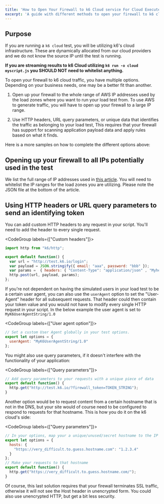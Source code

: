 ```yaml
---
title: 'How to Open Your Firewall to k6 Cloud service For Cloud Executed Tests'
excerpt: 'A guide with different methods to open your firewall to k6 cloud service execution traffic for load testing'
---
```


## Purpose

If you are running a `k6 cloud` test, you will be utilizing k6's cloud infrastructure. These are dynamically allocated from our cloud providers and we do not know the source IP until the test is running.

**If you are streaming results to k6 Cloud utilizing `k6 run -o cloud myscript.js` you SHOULD NOT need to whitelist anything.**

To open your firewall to k6 cloud traffic, you have multiple options. Depending on your business needs, one may be a better fit than another.

1. Open up your firewall to the whole range of AWS IP addresses used by the load zones where you want to run your load test from. To use AWS to generate traffic, you will have to open up your firewall to a large IP range.

2. Use HTTP headers, URL query parameters, or unique data that identifies the traffic as belonging to your load test, This requires that your firewall has support for scanning application payload data and apply rules based on what it finds.

Here is a more samples on how to complete the different options above:

## Opening up your firewall to all IPs potentially used in the test

We list the full range of IP addresses used in [this article](/cloud/cloud-faq/what-ip-addresses-are-used-by-the-k6-cloud). You will need to whitelist the IP ranges for the load zones you are utilizing. Please note the JSON file at the bottom of the article.

## Using HTTP headers or URL query parameters to send an identifying token

You can add custom HTTP headers to any request in your script. You'll need to add the header to every single request.

<CodeGroup labels={["Custom headers"]}>

```JavaScript
import http from "k6/http";

export default function() {
  var url = "http://test.k6.io/login";
  var payload = JSON.stringify({ email: "aaa", password: "bbb" });
  var params =  { headers: { "Content-Type": "application/json" , "Myheader": "TOKEN_STRING"} }
  http.post(url, payload, params);
};
```

</CodeGroup>

If you're not dependent on having the simulated users in your load test to be a certain user agent, you can also use the `userAgent` option to set the "User-Agent" header for all subsequent requests. That header could then contain your token value and you would not have to modify every single HTTP request in your script. In the below example the user agent is set to `MyK6UserAgentString/1.0`

<CodeGroup labels={["User agent option"]}>

```JavaScript
// Set a custom User Agent globally in your test options.
export let options = {
  userAgent: "MyK6UserAgentString/1.0"
};
```

</CodeGroup>

You might also use query parameters, if it doesn't interfere with the functionality of your application:

<CodeGroup labels={["Query parameters"]}>

```JavaScript
// Add query parameters to your requests with a unique piece of data
export default function() {
  http.get("http://test.k6.io/?firewall_token=TOKEN_STRING");
}
```

</CodeGroup>

Another option would be to request content from a certain hostname that is not in the DNS, but your site would of course need to be configured to respond to requests for that hostname. This is how you do it on the k6 cloud's side:

<CodeGroup labels={["Query parameters"]}>

```JavaScript
// In your options, map your a unique/unused/secret hostname to the IP of the server.
export let options = {
  hosts: {
    "https://very_difficult.to.guess.hostname.com": "1.2.3.4"
  }
};
// Make your requests to that hostname
export default function() {
  http.get("https://very_difficult.to.guess.hostname.com/");
}
```

</CodeGroup>

Of course, this last solution requires that your firewall terminates SSL traffic, otherwise it will not see the Host header in unencrypted form. You could also use unencrypted HTTP, but get a bit less security.
